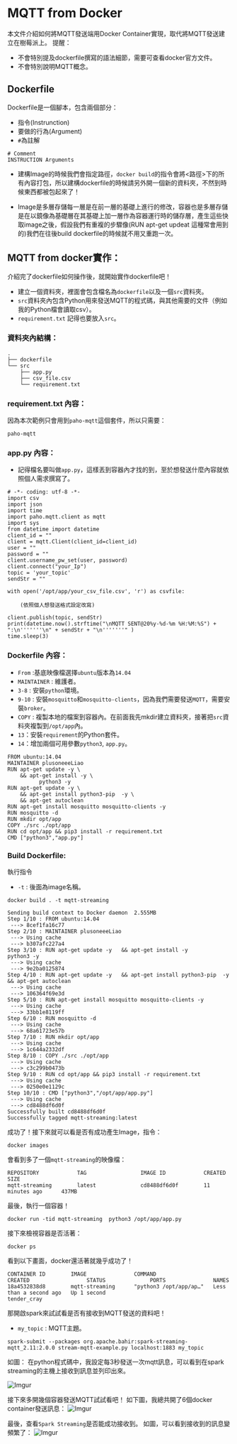 # MQTT from Docker 

本文件介紹如何將MQTT發送端用Docker Container實現，取代將MQTT發送建立在樹莓派上。
提醒：
* 不會特別提及dockerfile撰寫的語法細節，需要可查看docker官方文件。
* 不會特別說明MQTT概念。


## Dockerfile 
Dockerfile是一個腳本，包含兩個部分：
* 指令(Instrunction)
* 要做的行為(Argument)
* `#`為註解
```dockerfile=
# Comment
INSTRUCTION Arguments
```

* 建構Image的時候我們會指定路徑，`docker build`的指令會將<路徑>下的所有內容打包，所以建構dockerfile的時候請另外開一個新的資料夾，不然到時候東西都被包起來了！

* Image是多層存儲每一層是在前一層的基礎上進行的修改，容器也是多層存儲是在以鏡像為基礎層在其基礎上加一層作為容器運行時的儲存層，產生這些快取image之後，假設我們有重複的步驟像(RUN apt-get updeat 這種常會用到的)我們在往後build dockerfile的時候就不用又重跑一次。

## MQTT from docker實作：
介紹完了dockerfile如何操作後，就開始實作dockerfile吧！

* 建立一個資料夾，裡面會包含檔名為`dockerfile`以及一個`src`資料夾。
* `src`資料夾內包含Python用來發送MQTT的程式碼，與其他需要的文件（例如我的Python檔會讀取csv）。
* `requirement.txt` 記得也要放入`src`。

### 資料夾內結構：
```
.
├── dockerfile
└── src
    ├── app.py
    ├── csv_file.csv
    └── requirement.txt
```
### requirement.txt 內容：
因為本次範例只會用到`paho-mqtt`這個套件，所以只需要：
```
paho-mqtt
```
### app.py 內容：
* 記得檔名要叫做`app.py`，這樣丟到容器內才找的到，至於想發送什麼內容就依照個人需求撰寫了。
```python=
# -*- coding: utf-8 -*-
import csv
import json
import time
import paho.mqtt.client as mqtt
import sys
from datetime import datetime 
client_id = ""
client = mqtt.Client(client_id=client_id)
user = ""
password = ""
client.username_pw_set(user, password)
client.connect("your_Ip")
topic = 'your_topic'
sendStr = ""

with open('/opt/app/your_csv_file.csv', 'r') as csvfile:
	
    (依照個人想發送格式設定改寫)

client.publish(topic, sendStr)
print(datetime.now().strftime("\nMQTT SENT@20%y-%d-%m %H:%M:%S") + ":\n'''''''\n" + sendStr + "\n'''''''" )
time.sleep(3)
```
### Dockerfile 內容：
* `From` :基底映像檔選擇`ubuntu`版本為`14.04`
* `MAINTAINER` : 維護者。
* `3-8` : 安裝`python`環境。
* `9-10` : 安裝`mosquitto`和`mosquitto-clients`，因為我們需要發送`MQTT`，需要安裝`broker`。
* `COPY` : 複製本地的檔案到容器內。在前面我先mkdir建立資料夾，接著把`src`資料夾複製到`/opt/app`內。
* `13`：安裝`requirement`的Python套件。
* `14`：增加兩個可用參數`python3`, `app.py`。
```dockerfile=
FROM ubuntu:14.04
MAINTAINER plusoneeeLiao
RUN apt-get update -y \
	&& apt-get install -y \
	      python3 -y
RUN apt-get update -y \
	&& apt-get install python3-pip  -y \
 	&& apt-get autoclean 
RUN apt-get install mosquitto mosquitto-clients -y 
RUN mosquitto -d 
RUN mkdir opt/app
COPY ./src ./opt/app
RUN cd opt/app && pip3 install -r requirement.txt 
CMD ["python3","app.py"]
```

### Build Dockerfile:
執行指令
* `-t` : 後面為image名稱。
```shell=
docker build . -t mqtt-streaming
```
```
Sending build context to Docker daemon  2.555MB
Step 1/10 : FROM ubuntu:14.04
 ---> 8cef1fa16c77
Step 2/10 : MAINTAINER plusoneeeLiao
 ---> Using cache
 ---> b307afc227a4
Step 3/10 : RUN apt-get update -y 	&& apt-get install -y 	      python3 -y
 ---> Using cache
 ---> 9e2ba0125874
Step 4/10 : RUN apt-get update -y 	&& apt-get install python3-pip  -y  	&& apt-get autoclean
 ---> Using cache
 ---> 106364f69e3d
Step 5/10 : RUN apt-get install mosquitto mosquitto-clients -y
 ---> Using cache
 ---> 33bb1e8119ff
Step 6/10 : RUN mosquitto -d
 ---> Using cache
 ---> 68a61723e57b
Step 7/10 : RUN mkdir opt/app
 ---> Using cache
 ---> 1c644a2332df
Step 8/10 : COPY ./src ./opt/app
 ---> Using cache
 ---> c3c299b0473b
Step 9/10 : RUN cd opt/app && pip3 install -r requirement.txt
 ---> Using cache
 ---> 0250e0e1129c
Step 10/10 : CMD ["python3","/opt/app/app.py"]
 ---> Using cache
 ---> cd8488df6d0f
Successfully built cd8488df6d0f
Successfully tagged mqtt-streaming:latest
```
成功了！接下來就可以看是否有成功產生Image，指令：
```shell
docker images
```
會看到多了一個`mqtt-streaming`的映像檔：
```
REPOSITORY            TAG                 IMAGE ID            CREATED             SIZE
mqtt-streaming        latest              cd8488df6d0f        11 minutes ago      437MB
```
最後，執行一個容器！
```shell
docker run -tid mqtt-streaming  python3 /opt/app/app.py
```
接下來檢視容器是否活著：
```
docker ps
```
看到以下畫面，docker還活著就幾乎成功了！
```
CONTAINER ID        IMAGE               COMMAND                  CREATED                  STATUS              PORTS               NAMES
18a4532838d8        mqtt-streaming      "python3 /opt/app/ap…"   Less than a second ago   Up 1 second                             tender_cray
```
那開啟spark來試試看是否有接收到MQTT發送的資料吧！
* `my_topic` : MQTT主題。 
```
spark-submit --packages org.apache.bahir:spark-streaming-mqtt_2.11:2.0.0 stream-mqtt-example.py localhost:1883 my_topic
```

如圖：
在python程式碼中，我設定每3秒發送一次mqtt訊息，可以看到在spark streaming的主機上接收到訊息並列印出來。

![Imgur](https://i.imgur.com/qvIg4LK.png)

接下來多開幾個容器發送MQTT試試看吧！
如下圖，我總共開了6個docker container發送訊息：
![Imgur](https://i.imgur.com/txE7Fuk.png)

最後，查看`Spark Streaming`是否能成功接收到。
如圖，可以看到接收到的訊息變頻繁了：
![Imgur](https://i.imgur.com/lIbDFQS.png)
